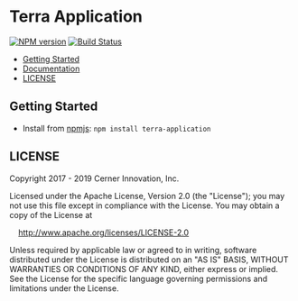 # Terra Application

[![NPM version](https://badgen.net/npm/v/terra-application)](https://www.npmjs.org/package/terra-application)
[![Build Status](https://badgen.net/travis/cerner/terra-framework)](https://travis-ci.org/cerner/terra-framework)

- [Getting Started](#getting-started)
- [Documentation](https://github.com/cerner/terra-framework/tree/master/packages/terra-application/docs)
- [LICENSE](#license)

## Getting Started

- Install from [npmjs](https://www.npmjs.com): `npm install terra-application`

## LICENSE

Copyright 2017 - 2019 Cerner Innovation, Inc.

Licensed under the Apache License, Version 2.0 (the "License"); you may not use this file except in compliance with the License. You may obtain a copy of the License at

&nbsp;&nbsp;&nbsp;&nbsp;http://www.apache.org/licenses/LICENSE-2.0

Unless required by applicable law or agreed to in writing, software distributed under the License is distributed on an "AS IS" BASIS, WITHOUT WARRANTIES OR CONDITIONS OF ANY KIND, either express or implied. See the License for the specific language governing permissions and limitations under the License.
